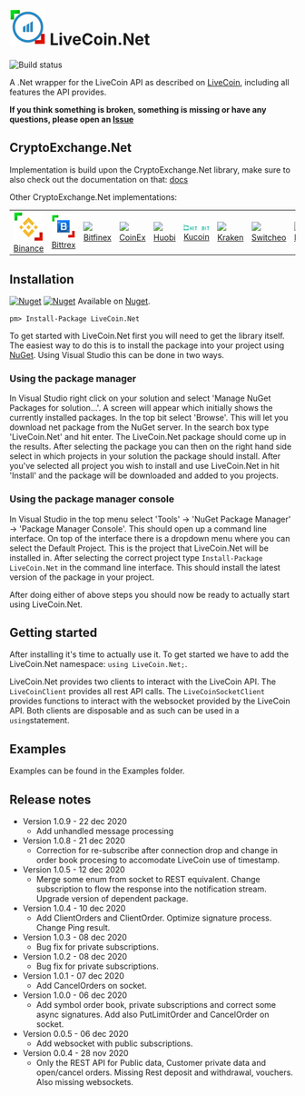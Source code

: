 # ![Icon](https://github.com/EricGarnier/LiveCoin.Net/blob/master/LiveCoin.Net/Icon/icon.png?raw=true) LiveCoin.Net 

![Build status](https://travis-ci.org/EricGarnier/LiveCoin.Net.svg?branch=master)

A .Net wrapper for the LiveCoin API as described on [LiveCoin](https://www.livecoin.net/api), including all features the API provides.

**If you think something is broken, something is missing or have any questions, please open an [Issue](https://github.com/EricGarnier/LiveCoin.Net/issues)**

## CryptoExchange.Net
Implementation is build upon the CryptoExchange.Net library, make sure to also check out the documentation on that: [docs](https://github.com/JKorf/CryptoExchange.Net)

Other CryptoExchange.Net implementations:
<table>
<tr>
<td><a href="https://github.com/JKorf/Binance.Net"><img src="https://github.com/JKorf/Binance.Net/blob/master/Binance.Net/Icon/icon.png?raw=true"></a>
<br />
<a href="https://github.com/JKorf/Binance.Net">Binance</a>
</td>
<td><a href="https://github.com/JKorf/Bittrex.Net"><img src="https://github.com/JKorf/Bittrex.Net/blob/master/Bittrex.Net/Icon/icon.png?raw=true"></a>
<br />
<a href="https://github.com/JKorf/Bittrex.Net">Bittrex</a>
</td>
<td><a href="https://github.com/JKorf/Bitfinex.Net"><img src="https://github.com/JKorf/Bitfinex.Net/blob/master/Bitfinex.Net/Icon/icon.png?raw=true"></a>
<br />
<a href="https://github.com/JKorf/Bitfinex.Net">Bitfinex</a>
</td>
<td><a href="https://github.com/JKorf/CoinEx.Net"><img src="https://github.com/JKorf/CoinEx.Net/blob/master/CoinEx.Net/Icon/icon.png?raw=true"></a>
<br />
<a href="https://github.com/JKorf/CoinEx.Net">CoinEx</a>
</td>
<td><a href="https://github.com/JKorf/Huobi.Net"><img src="https://github.com/JKorf/Huobi.Net/blob/master/Huobi.Net/Icon/icon.png?raw=true"></a>
<br />
<a href="https://github.com/JKorf/Huobi.Net">Huobi</a>
</td>
<td><a href="https://github.com/JKorf/Kucoin.Net"><img src="https://github.com/JKorf/Kucoin.Net/blob/master/Kucoin.Net/Icon/icon.png?raw=true"></a>
<br />
<a href="https://github.com/JKorf/Kucoin.Net">Kucoin</a>
</td>
<td><a href="https://github.com/JKorf/Kraken.Net"><img src="https://github.com/JKorf/Kraken.Net/blob/master/Kraken.Net/Icon/icon.png?raw=true"></a>
<br />
<a href="https://github.com/JKorf/Kraken.Net">Kraken</a>
</td>
<td><a href="https://github.com/Zaliro/Switcheo.Net"><img src="https://github.com/Zaliro/Switcheo.Net/blob/master/Resources/switcheo-coin.png?raw=true"></a>
<br />
<a href="https://github.com/Zaliro/Switcheo.Net">Switcheo</a>
</td>
<td><a href="https://github.com/ridicoulous/LiquidQuoine.Net"><img src="https://github.com/ridicoulous/LiquidQuoine.Net/blob/master/Resources/icon.png?raw=true"></a>
<br />
<a href="https://github.com/ridicoulous/LiquidQuoine.Net">Liquid</a>
</td>
<td><a href="https://github.com/burakoner/OKEx.Net"><img src="https://raw.githubusercontent.com/burakoner/OKEx.Net/master/Okex.Net/Icon/icon.png"></a>
<br />
<a href="https://github.com/burakoner/OKEx.Net">OKEx</a>
</td>
	<td><a href="https://github.com/ridicoulous/Bitmex.Net"><img src="https://github.com/ridicoulous/Bitmex.Net/blob/master/Bitmex.Net/Icon/icon.png"></a>
<br />
<a href="https://github.com/ridicoulous/Bitmex.Net">Bitmex</a>
</td>
<td><a href="https://github.com/d-ugarov/Exante.Net"><img src="https://github.com/d-ugarov/Exante.Net/blob/master/Exante.Net/Icon/icon.png?raw=true"></a>
<br />
<a href="https://github.com/d-ugarov/Exante.Net">Exante</a>
</td>
</tr>
</table>


## Installation
[![Nuget](https://img.shields.io/nuget/v/livecoin.net.svg)](https://www.nuget.org/packages/LiveCoin.Net/)
[![Nuget](https://img.shields.io/nuget/dt/livecoin.net.svg)](https://www.nuget.org/packages/LiveCoin.Net/)
Available on [Nuget](https://www.nuget.org/packages/LiveCoin.Net/).
```
pm> Install-Package LiveCoin.Net
```
To get started with LiveCoin.Net first you will need to get the library itself. The easiest way to do this is to install the package into your project using  [NuGet](https://www.nuget.org/packages/LiveCoin.Net/). Using Visual Studio this can be done in two ways.

### Using the package manager
In Visual Studio right click on your solution and select 'Manage NuGet Packages for solution...'. A screen will appear which initially shows the currently installed packages. In the top bit select 'Browse'. This will let you download net package from the NuGet server. In the search box type 'LiveCoin.Net' and hit enter. The LiveCoin.Net package should come up in the results. After selecting the package you can then on the right hand side select in which projects in your solution the package should install. After you've selected all project you wish to install and use LiveCoin.Net in hit 'Install' and the package will be downloaded and added to you projects.

### Using the package manager console
In Visual Studio in the top menu select 'Tools' -> 'NuGet Package Manager' -> 'Package Manager Console'. This should open up a command line interface. On top of the interface there is a dropdown menu where you can select the Default Project. This is the project that LiveCoin.Net will be installed in. After selecting the correct project type  `Install-Package LiveCoin.Net`  in the command line interface. This should install the latest version of the package in your project.

After doing either of above steps you should now be ready to actually start using LiveCoin.Net.
## Getting started
After installing it's time to actually use it. To get started we have to add the LiveCoin.Net namespace:  `using LiveCoin.Net;`.

LiveCoin.Net provides two clients to interact with the LiveCoin API. The  `LiveCoinClient`  provides all rest API calls. The  `LiveCoinSocketClient`  provides functions to interact with the websocket provided by the LiveCoin API. Both clients are disposable and as such can be used in a  `using`statement.

## Examples
Examples can be found in the Examples folder.

## Release notes
* Version 1.0.9 - 22 dec 2020
    * Add unhandled message processing
* Version 1.0.8 - 21 dec 2020
    * Correction for re-subscribe after connection drop and change in order book procesing to accomodate LiveCoin use of timestamp.
* Version 1.0.5 - 12 dec 2020
    * Merge some enum from socket to REST equivalent. Change subscription to flow the response into the notification stream. Upgrade version of dependent package.
* Version 1.0.4 - 10 dec 2020
    * Add ClientOrders and ClientOrder. Optimize signature process. Change Ping result.
* Version 1.0.3 - 08 dec 2020
    * Bug fix for private subscriptions.
* Version 1.0.2 - 08 dec 2020
    * Bug fix for private subscriptions.
* Version 1.0.1 - 07 dec 2020
    * Add CancelOrders on socket.
* Version 1.0.0 - 06 dec 2020
    * Add symbol order book, private subscriptions and correct some async signatures. Add also PutLimitOrder and CancelOrder on socket.
* Version 0.0.5 - 06 dec 2020
    * Add websocket with public subscriptions.
* Version 0.0.4 - 28 nov 2020
    * Only the REST API for Public data, Customer private data and open/cancel orders. Missing Rest deposit and withdrawal, vouchers. Also missing websockets.
